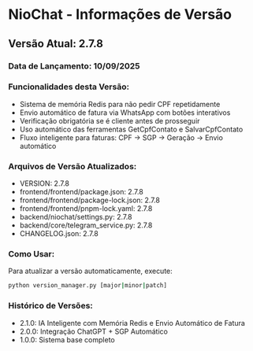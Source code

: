 # NioChat - Informações de Versão

## Versão Atual: 2.7.8

### Data de Lançamento: 10/09/2025

### Funcionalidades desta Versão:
- Sistema de memória Redis para não pedir CPF repetidamente
- Envio automático de fatura via WhatsApp com botões interativos
- Verificação obrigatória se é cliente antes de prosseguir
- Uso automático das ferramentas GetCpfContato e SalvarCpfContato
- Fluxo inteligente para faturas: CPF → SGP → Geração → Envio automático

### Arquivos de Versão Atualizados:
- VERSION: 2.7.8
- frontend/frontend/package.json: 2.7.8
- frontend/frontend/package-lock.json: 2.7.8
- frontend/frontend/pnpm-lock.yaml: 2.7.8
- backend/niochat/settings.py: 2.7.8
- backend/core/telegram_service.py: 2.7.8
- CHANGELOG.json: 2.7.8

### Como Usar:
Para atualizar a versão automaticamente, execute:
```bash
python version_manager.py [major|minor|patch]
```

### Histórico de Versões:
- 2.1.0: IA Inteligente com Memória Redis e Envio Automático de Fatura
- 2.0.0: Integração ChatGPT + SGP Automático
- 1.0.0: Sistema base completo
